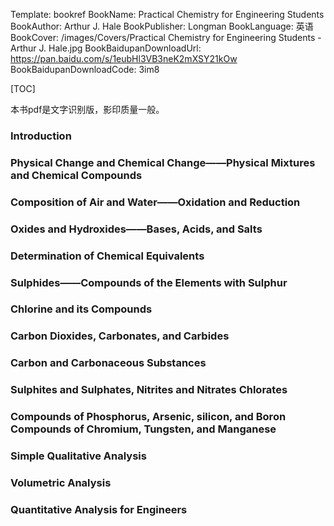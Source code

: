 Template: bookref
BookName: Practical Chemistry for Engineering Students
BookAuthor: Arthur J. Hale
BookPublisher: Longman
BookLanguage: 英语
BookCover: /images/Covers/Practical Chemistry for Engineering Students - Arthur J. Hale.jpg
BookBaidupanDownloadUrl: https://pan.baidu.com/s/1eubHl3VB3neK2mXSY21kOw
BookBaidupanDownloadCode: 3im8

[TOC]

本书pdf是文字识别版，影印质量一般。

### Introduction

### Physical Change and Chemical Change——Physical Mixtures and Chemical Compounds

### Composition of Air and Water——Oxidation and Reduction

### Oxides and Hydroxides——Bases, Acids, and Salts

### Determination of Chemical Equivalents

### Sulphides——Compounds of the Elements with Sulphur

### Chlorine and its Compounds

### Carbon Dioxides, Carbonates, and Carbides

### Carbon and Carbonaceous Substances

### Sulphites and Sulphates, Nitrites and Nitrates Chlorates

### Compounds of Phosphorus, Arsenic, silicon, and Boron Compounds of Chromium, Tungsten, and Manganese 

### Simple Qualitative Analysis

### Volumetric Analysis

### Quantitative Analysis for Engineers
